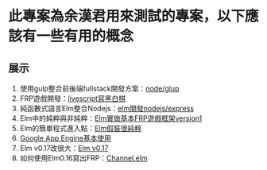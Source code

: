 # 此專案為余漢君用來測試的專案，以下應該有一些有用的概念
## 展示
1. 使用gulp整合前後端fullstack開發方案：[node/glup](dev/node/)
1. FRP遊戲開發：[livescript寫黑白棋](dev/node/src/web/bw.ls)
1. 純函數式語言Elm整合Nodejs：[elm開發nodejs/express](elm/testexpress/)
1. Elm中的純粹與非純粹：[Elm實做基本FRP遊戲框架version1](elm/testbasicgame/)
1. Elm的簡單程式進入點：[Elm假裝很純粹](elm/testsimplemain/Main.elm)
1. [Google App Engine基本使用](appengine/)
1. Elm v0.17改很大：[Elm v0.17](elm/elmv0.17/)
1. 如何使用Elm0.16寫出FRP：[Channel.elm](appengine/elm/Channel.elm)